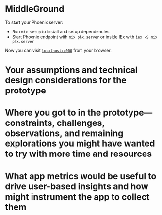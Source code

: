 # MiddleGround

To start your Phoenix server:

  * Run `mix setup` to install and setup dependencies
  * Start Phoenix endpoint with `mix phx.server` or inside IEx with `iex -S mix phx.server`

Now you can visit [`localhost:4000`](http://localhost:4000) from your browser.

# Your assumptions and technical design considerations for the prototype


# Where you got to in the prototype—constraints, challenges, observations, and remaining explorations you might have wanted to try with more time and resources

# What app metrics would be useful to drive user-based insights and how might instrument the app to collect them


